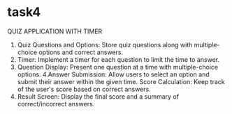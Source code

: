 # task4

QUIZ APPLICATION WITH TIMER

1.  Quiz Questions and Options: Store quiz questions along with multiple-choice options and correct answers.
2.   Timer: Implement a timer for each question to limit the time to answer.
3.    Question Display: Present one question at a time with multiple-choice options.
4.Answer Submission: Allow users to select an option and submit their answer within the given time. Score Calculation: Keep track of the user's score based on correct answers.
 5. Result Screen: Display the final score and a summary of correct/incorrect answers.
